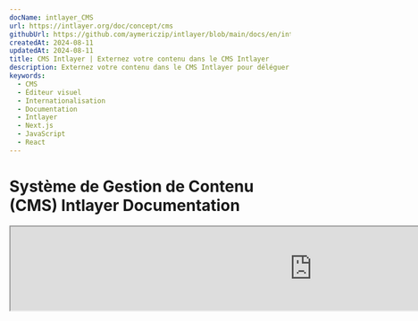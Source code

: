 ```yaml
---
docName: intlayer_CMS
url: https://intlayer.org/doc/concept/cms
githubUrl: https://github.com/aymericzip/intlayer/blob/main/docs/en/intlayer_CMS.md
createdAt: 2024-08-11
updatedAt: 2024-08-11
title: CMS Intlayer | Externez votre contenu dans le CMS Intlayer
description: Externez votre contenu dans le CMS Intlayer pour déléguer la gestion de votre contenu à votre équipe.
keywords:
  - CMS
  - Éditeur visuel
  - Internationalisation
  - Documentation
  - Intlayer
  - Next.js
  - JavaScript
  - React
---
```


# Système de Gestion de Contenu (CMS) Intlayer Documentation

<iframe title="Visual Editor + CMS for Your Web App: Intlayer Explained" class="m-auto aspect-[16/9] w-full overflow-hidden rounded-lg border-0" allow="autoplay; gyroscope;" loading="lazy" width="1080" height="auto" src="https://www.youtube.com/embed/UDDTnirwi_4?autoplay=0&amp;origin=http://intlayer.org&amp;controls=0&amp;rel=1"/>

Le CMS Intlayer est une application qui vous permet d'externaliser le contenu d'un projet Intlayer.

Pour cela, Intlayer introduit le concept de 'dictionnaires distants'.

![Interface du CMS Intlayer](https://github.com/aymericzip/intlayer/blob/main/docs/assets/CMS.png)

## Comprendre les dictionnaires distants

Intlayer fait une distinction entre les dictionnaires 'locaux' et 'distants'.

- Un dictionnaire 'local' est un dictionnaire déclaré dans votre projet Intlayer. Comme le fichier de déclaration d'un bouton ou de votre barre de navigation. Externaliser ce contenu n'a pas de sens dans ce cas, car ce contenu n'est pas censé changer fréquemment.

- Un dictionnaire 'distant' est un dictionnaire géré via le CMS Intlayer. Cela peut être utile pour permettre à votre équipe de gérer directement le contenu de votre site web, et vise également à utiliser des fonctionnalités de tests A/B et d'optimisation automatique pour le SEO.

## Éditeur visuel vs CMS

L'[éditeur visuel Intlayer](https://github.com/aymericzip/intlayer/blob/main/docs/fr/intlayer_visual_editor.md) est un outil qui vous permet de gérer votre contenu dans un éditeur visuel pour les dictionnaires locaux. Une fois une modification effectuée, le contenu sera remplacé dans le code source. Cela signifie que l'application sera reconstruite et que la page sera rechargée pour afficher le nouveau contenu.

En revanche, le CMS Intlayer est un outil qui vous permet de gérer votre contenu dans un éditeur visuel pour les dictionnaires distants. Une fois une modification effectuée, le contenu **n'impactera pas** votre code source. Et le site web affichera automatiquement le contenu modifié.

## Intégration

Pour plus de détails sur l'installation du package, consultez la section correspondante ci-dessous :

### Intégration avec Next.js

Pour l'intégration avec Next.js, consultez le [guide d'installation](https://github.com/aymericzip/intlayer/blob/main/docs/fr/intlayer_with_nextjs_15.md).

### Intégration avec Create React App

Pour l'intégration avec Create React App, consultez le [guide d'installation](https://github.com/aymericzip/intlayer/blob/main/docs/fr/intlayer_with_create_react_app.md).

### Intégration avec Vite + React

Pour l'intégration avec Vite + React, consultez le [guide d'installation](https://github.com/aymericzip/intlayer/blob/main/docs/fr/intlayer_with_vite+react.md).

## Configuration

Dans votre fichier de configuration Intlayer, vous pouvez personnaliser les paramètres du CMS :

```typescript fileName="intlayer.config.ts" codeFormat="typescript"
import type { IntlayerConfig } from "intlayer";

const config: IntlayerConfig = {
  // ... autres paramètres de configuration
  editor: {
    /**
     * Obligatoire
     *
     * L'URL de l'application.
     * C'est l'URL ciblée par l'éditeur visuel.
     */
    applicationURL: process.env.INTLAYER_APPLICATION_URL,

    /**
     * Obligatoire
     *
     * L'ID client et le secret client sont nécessaires pour activer l'éditeur.
     * Ils permettent d'identifier l'utilisateur qui modifie le contenu.
     * Ils peuvent être obtenus en créant un nouveau client dans le tableau de bord Intlayer - Projets (https://intlayer.org/dashboard/projects).
     * clientId: process.env.INTLAYER_CLIENT_ID,
     * clientSecret: process.env.INTLAYER_CLIENT_SECRET,
     */
    clientId: process.env.INTLAYER_CLIENT_ID,
    clientSecret: process.env.INTLAYER_CLIENT_SECRET,

    /**
     * Optionnel
     *
     * Dans le cas où vous hébergez vous-même le CMS Intlayer, vous pouvez définir l'URL du CMS.
     *
     * L'URL du CMS Intlayer.
     * Par défaut, il est défini sur https://intlayer.org
     */
    cmsURL: process.env.INTLAYER_CMS_URL,

    /**
     * Optionnel
     *
     * Dans le cas où vous hébergez vous-même le CMS Intlayer, vous pouvez définir l'URL du backend.
     *
     * L'URL du CMS Intlayer.
     * Par défaut, il est défini sur https://back.intlayer.org
     */
    backendURL: process.env.INTLAYER_BACKEND_URL,
  },
};

export default config;
```

```javascript fileName="intlayer.config.mjs" codeFormat="esm"
/** @type {import('intlayer').IntlayerConfig} */
const config = {
  // ... autres paramètres de configuration
  editor: {
    /**
     * Obligatoire
     *
     * L'URL de l'application.
     * C'est l'URL ciblée par l'éditeur visuel.
     */
    applicationURL: process.env.INTLAYER_APPLICATION_URL,

    /**
     * Obligatoire
     *
     * L'ID client et le secret client sont nécessaires pour activer l'éditeur.
     * Ils permettent d'identifier l'utilisateur qui modifie le contenu.
     * Ils peuvent être obtenus en créant un nouveau client dans le tableau de bord Intlayer - Projets (https://intlayer.org/dashboard/projects).
     * clientId: process.env.INTLAYER_CLIENT_ID,
     * clientSecret: process.env.INTLAYER_CLIENT_SECRET,
     */
    clientId: process.env.INTLAYER_CLIENT_ID,
    clientSecret: process.env.INTLAYER_CLIENT_SECRET,

    /**
     * Optionnel
     *
     * Dans le cas où vous hébergez vous-même le CMS Intlayer, vous pouvez définir l'URL du CMS.
     *
     * L'URL du CMS Intlayer.
     * Par défaut, il est défini sur https://intlayer.org
     */
    cmsURL: process.env.INTLAYER_CMS_URL,

    /**
     * Optionnel
     *
     * Dans le cas où vous hébergez vous-même le CMS Intlayer, vous pouvez définir l'URL du backend.
     *
     * L'URL du CMS Intlayer.
     * Par défaut, il est défini sur https://back.intlayer.org
     */
    backendURL: process.env.INTLAYER_BACKEND_URL,
  },
};

export default config;
```

```javascript fileName="intlayer.config.cjs" codeFormat="commonjs"
/** @type {import('intlayer').IntlayerConfig} */
const config = {
  // ... autres paramètres de configuration
  editor: {
    /**
     * Obligatoire
     *
     * L'URL de l'application.
     * C'est l'URL ciblée par l'éditeur visuel.
     */
    applicationURL: process.env.INTLAYER_APPLICATION_URL,

    /**
     * Obligatoire
     *
     * L'ID client et le secret client sont nécessaires pour activer l'éditeur.
     * Ils permettent d'identifier l'utilisateur qui modifie le contenu.
     * Ils peuvent être obtenus en créant un nouveau client dans le tableau de bord Intlayer - Projets (https://intlayer.org/dashboard/projects).
     * clientId: process.env.INTLAYER_CLIENT_ID,
     * clientSecret: process.env.INTLAYER_CLIENT_SECRET,
     */
    clientId: process.env.INTLAYER_CLIENT_ID,
    clientSecret: process.env.INTLAYER_CLIENT_SECRET,

    /**
     * Optionnel
     *
     * Dans le cas où vous hébergez vous-même le CMS Intlayer, vous pouvez définir l'URL du CMS.
     *
     * L'URL du CMS Intlayer.
     * Par défaut, il est défini sur https://intlayer.org
     */
    cmsURL: process.env.INTLAYER_CMS_URL,

    /**
     * Optionnel
     *
     * Dans le cas où vous hébergez vous-même le CMS Intlayer, vous pouvez définir l'URL du backend.
     *
     * L'URL du CMS Intlayer.
     * Par défaut, il est défini sur https://back.intlayer.org
     */
    backendURL: process.env.INTLAYER_BACKEND_URL,
  },
};

module.exports = config;
```

> Si vous n'avez pas d'ID client et de secret client, vous pouvez les obtenir en créant un nouveau client dans le [tableau de bord Intlayer - Projets](https://intlayer.org/dashboard/projects).

> Pour voir tous les paramètres disponibles, consultez la [documentation de configuration](https://github.com/aymericzip/intlayer/blob/main/docs/fr/configuration.md).

## Utiliser le CMS

### Pousser votre configuration

Pour configurer le CMS Intlayer, vous pouvez utiliser les commandes du [CLI Intlayer](https://github.com/aymericzip/intlayer/tree/main/docs/fr/intlayer_cli.md).

```bash
npx intlayer config push
```

> Si vous utilisez des variables d'environnement dans votre fichier `intlayer.config.ts`, vous pouvez spécifier l'environnement souhaité en utilisant l'argument `--env` :

```bash
npx intlayer config push --env production
```

Cette commande télécharge votre configuration sur le CMS Intlayer.

### Pousser un dictionnaire

Pour transformer vos dictionnaires locaux en dictionnaires distants, vous pouvez utiliser les commandes du [CLI Intlayer](https://github.com/aymericzip/intlayer/tree/main/docs/fr/intlayer_cli.md).

```bash
npx intlayer dictionary push -d my-first-dictionary-key
```

> Si vous utilisez des variables d'environnement dans votre fichier `intlayer.config.ts`, vous pouvez spécifier l'environnement souhaité en utilisant l'argument `--env` :

```bash
npx intlayer dictionary push -d my-first-dictionary-key --env production
```

Cette commande télécharge vos dictionnaires de contenu initiaux, les rendant disponibles pour une récupération et une édition asynchrones via la plateforme Intlayer.

### Modifier le dictionnaire

Vous pourrez ensuite voir et gérer votre dictionnaire dans le [CMS Intlayer](https://intlayer.org/dashboard/content).

## Rechargement à chaud

Le CMS Intlayer est capable de recharger à chaud les dictionnaires lorsqu'un changement est détecté.

Sans le rechargement à chaud, une nouvelle construction de l'application sera nécessaire pour afficher le nouveau contenu.

En activant la configuration [`hotReload`](https://intlayer.org/doc/concept/configuration#editor-configuration), l'application remplacera automatiquement le contenu mis à jour lorsqu'il est détecté.

```typescript fileName="intlayer.config.ts" codeFormat="typescript"
import type { IntlayerConfig } from "intlayer";

const config: IntlayerConfig = {
  // ... autres paramètres de configuration
  editor: {
    // ... autres paramètres de configuration

    /**
     * Indique si l'application doit recharger à chaud les configurations locales lorsqu'un changement est détecté.
     * Par exemple, lorsqu'un nouveau dictionnaire est ajouté ou mis à jour, l'application mettra à jour le contenu à afficher sur la page.
     *
     * Comme le rechargement à chaud nécessite une connexion continue au serveur, il est uniquement disponible pour les clients du plan `enterprise`.
     *
     * Par défaut : false
     */
    hotReload: true,
  },
};

export default config;
```

```javascript fileName="intlayer.config.mjs" codeFormat="esm"
/** @type {import('intlayer').IntlayerConfig} */
const config = {
  // ... autres paramètres de configuration
  editor: {
    // ... autres paramètres de configuration

    /**
     * Indique si l'application doit recharger à chaud les configurations locales lorsqu'un changement est détecté.
     * Par exemple, lorsqu'un nouveau dictionnaire est ajouté ou mis à jour, l'application mettra à jour le contenu à afficher sur la page.
     *
     * Comme le rechargement à chaud nécessite une connexion continue au serveur, il est uniquement disponible pour les clients du plan `enterprise`.
     *
     * Par défaut : false
     */
    hotReload: true,
  },
};

export default config;
```

```javascript fileName="intlayer.config.cjs" codeFormat="commonjs"
/** @type {import('intlayer').IntlayerConfig} */
const config = {
  // ... autres paramètres de configuration
  editor: {
    // ... autres paramètres de configuration

    /**
     * Indique si l'application doit recharger à chaud les configurations locales lorsqu'un changement est détecté.
     * Par exemple, lorsqu'un nouveau dictionnaire est ajouté ou mis à jour, l'application mettra à jour le contenu à afficher sur la page.
     *
     * Comme le rechargement à chaud nécessite une connexion continue au serveur, il est uniquement disponible pour les clients du plan `enterprise`.
     *
     * Par défaut : false
     */
    hotReload: true,
  },
};

module.exports = config;
```

Le rechargement à chaud remplace le contenu à la fois côté serveur et côté client.

- Côté serveur, vous devez vous assurer que le processus de l'application a un accès en écriture au répertoire `.intlayer/dictionaries`.
- Côté client, le rechargement à chaud permet à l'application de recharger à chaud le contenu dans le navigateur, sans avoir besoin de recharger la page. Cependant, cette fonctionnalité est uniquement disponible pour les composants clients.

> Comme le rechargement à chaud nécessite une connexion continue au serveur via un `EventListener`, il est uniquement disponible pour les clients du plan `enterprise`.

## Débogage

Si vous rencontrez des problèmes avec le CMS, vérifiez les points suivants :

- L'application est en cours d'exécution.

- Les paramètres de configuration de l'[éditeur](https://intlayer.org/doc/concept/configuration#editor-configuration) sont correctement définis dans votre fichier de configuration Intlayer.

  - Champs obligatoires :
    - L'URL de l'application doit correspondre à celle que vous avez définie dans la configuration de l'éditeur (`applicationURL`).
    - L'URL du CMS.

- Assurez-vous que la configuration du projet a été poussée vers le CMS Intlayer.

- L'éditeur visuel utilise une iframe pour afficher votre site web. Assurez-vous que la politique de sécurité du contenu (CSP) de votre site web autorise l'URL du CMS comme `frame-ancestors` ('https://intlayer.org' par défaut). Vérifiez la console de l'éditeur pour toute erreur.
